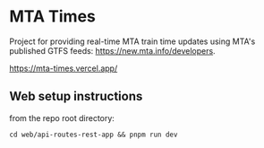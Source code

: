 # MTA Times 

Project for providing real-time MTA train time updates using MTA's published GTFS feeds: https://new.mta.info/developers.

https://mta-times.vercel.app/

## Web setup instructions

from the repo root directory:
```
cd web/api-routes-rest-app && pnpm run dev
```
